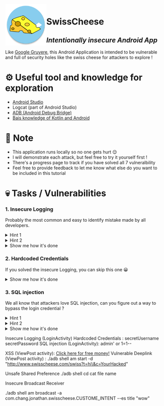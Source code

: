<img align="left" width="132" height="132" src="app/src/main/res/mipmap-xxxhdpi/ic_launcher_cheese_round.png">

# SwissCheese
## _Intentionally insecure Android App_

Like [Google Gruyere](https://google-gruyere.appspot.com/#0__gruyere), this Android Application is intended to be vulnerable and full of security holes like the swiss cheese for attackers to explore !

# ⚙️  Useful tool and knowledge for exploration
- [Android Studio](https://developer.android.com/studio/?gclsrc=aw.ds&gclid=CjwKCAiA1aiMBhAUEiwACw25Mdq_m6rZmh9HXFZsOFTy3FqE6lJmqGxSTQJ0u8CRw9ucsf34vocjUBoCnsoQAvD_BwE)
- Logcat (part of Android Studio)
- [ADB (Android Debug Bridge)](https://developer.android.com/studio/command-line/adb)
- [Bais knowledge of Kotlin and Android](https://developer.android.com/quality?gclsrc=aw.ds&gclid=CjwKCAiA1aiMBhAUEiwACw25MaY1otf3Lm_UWfOuoUo_RTSdWYAUQp_Yuf5ZgSaknfHu9aaHcHV6SRoCXv4QAvD_BwE)

# 📌 Note
* This application runs locally so no one gets hurt :relieved:
* I will demonstrate each attack, but feel free to try it yourself first !
* There's a progress page to track if you have solved all 7 vulneralbility
* Feel free to provide feedback to let me know what else do you want to be included in this tutorial

# 💀  Tasks / Vulnerabilities

### 1. Insecure Logging
Probably the most common and easy to identify mistake made by all developers.

<details>
<summary>Hint 1</summary>
<br>
logcat can be a great helper 🐱
<br><br>
</details>

<details>
<summary>Hint 2</summary>
<br>
Check out the login page log and see if there's something there
<br><br>
</details>

<details>
<summary>Show me how it's done</summary>
  <br>
 <li>openup Android Studio</li>
 <li>Connect your simulator/phone to your computer and in developer mode</li>
 <li>Checkout the Login page of the application</li> 
 <li>Notice there's a piece of log that says <code>com.chang.jonathan.swisscheese D/LoginActivity: its not secretUsername and secretPassword </code></li>
 <li>Typed the secretUsernamd and SecretPassword to the login page</li> 
  <br><br>
</details>

### 2. Hardcoded Credentials
If you solved the insecure Logging, you can skip this one 😀
<details>
<summary>Show me how it's done</summary>
<br>
Checkout the Insecure Logging part!
<br><br>
</details>

### 3. SQL injection
We all know that attackers love SQL injection, can you figure out a way to bypass the login credential ?
<details>
<summary>Hint 1</summary>
<br>
The app runs a SQlite data base
<br><br>
</details>

<details>
<summary>Hint 2</summary>
<br>
if you choose the correct injection code, you don't even have to type the password !!!
<br><br>
</details>

<details>
<summary>Show me how it's done</summary>
  <br>

 <p>Feel free to use the magic code<code>admin' or 1=1--</code>. 🧙‍♂️</p>
</details>



Insecure Logging (LoginActivity)
Hardcoded Credentials : secretUsername secretPassword
SQL injection (LoginActivity): admin' or 1=1--

XSS (ViewPost activity): <a href="http://foo.com/login.php?username=%22+%2F%3E%3Cscript%3Ealert%28%27XSS%21%27%29%3B%3C%2Fscript%3E">Click here for free money!</a>
Vulnerable Deeplink (ViewPost activity) : ./adb shell am start -d "http://www.swisscheese.com/swiss?t=hi\&c=YourHacked"


Unsafe Shared Preference
./adb shell
cd
cat file name

Insecure Broadcast Receiver


./adb shell am broadcast -a com.chang.jonathan.swisscheese.CUSTOME_INTENT --es title "wow"




